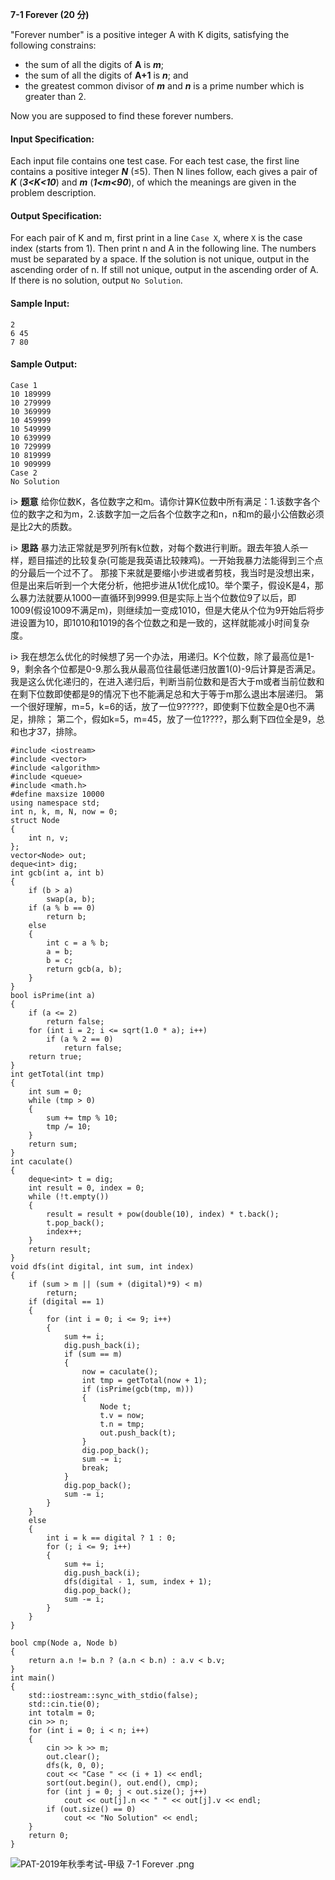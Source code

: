 **7-1 Forever (20 分)**

"Forever number" is a positive integer A with K digits, satisfying the following constrains:

+ the sum of all the digits of **A** is ***m***;
+ the sum of all the digits of **A+1** is ***n***; and
+ the greatest common divisor of ***m*** and ***n*** is a prime number which is greater than 2.

Now you are supposed to find these forever numbers.

#### Input Specification:

Each input file contains one test case. For each test case, the first line contains a positive integer ***N*** (≤5). Then N lines follow, each gives a pair of ***K*** (***3<K<10***) and ***m*** (***1<m<90***), of which the meanings are given in the problem description.

#### Output Specification:

For each pair of K and m, first print in a line `Case X`, where `X` is the case index (starts from 1). Then print n and A in the following line. The numbers must be separated by a space. If the solution is not unique, output in the ascending order of n. If still not unique, output in the ascending order of A. If there is no solution, output `No Solution`.

#### Sample Input:

```
2
6 45
7 80
```

#### Sample Output:

```
Case 1
10 189999
10 279999
10 369999
10 459999
10 549999
10 639999
10 729999
10 819999
10 909999
Case 2
No Solution
```

i> **题意**
给你位数K，各位数字之和m。请你计算K位数中所有满足：1.该数字各个位的数字之和为m，2.该数字加一之后各个位数字之和n，n和m的最小公倍数必须是比2大的质数。

i> **思路**
暴力法正常就是罗列所有k位数，对每个数进行判断。跟去年狼人杀一样，题目描述的比较复杂(可能是我英语比较辣鸡)。一开始我暴力法能得到三个点的分最后一个过不了。
那接下来就是要缩小步进或者剪枝，我当时是没想出来，但是出来后听到一个大佬分析，他把步进从1优化成10。举个栗子，假设K是4，那么暴力法就要从1000一直循环到9999.但是实际上当个位数位9了以后，即1009(假设1009不满足m)，则继续加一变成1010，但是大佬从个位为9开始后将步进设置为10，即1010和1019的各个位数之和是一致的，这样就能减小时间复杂度。

i> 我在想怎么优化的时候想了另一个办法，用递归。K个位数，除了最高位是1-9，剩余各个位都是0-9.那么我从最高位往最低递归放置1(0)-9后计算是否满足。
我是这么优化递归的，在进入递归后，判断当前位数和是否大于m或者当前位数和在剩下位数即使都是9的情况下也不能满足总和大于等于m那么退出本层递归。
第一个很好理解，m=5，k=6的话，放了一位9?????，即使剩下位数全是0也不满足，排除；
第二个，假如k=5，m=45，放了一位1????，那么剩下四位全是9，总和也才37，排除。

```
#include <iostream>
#include <vector>
#include <algorithm>
#include <queue>
#include <math.h>
#define maxsize 10000
using namespace std;
int n, k, m, N, now = 0;
struct Node
{
    int n, v;
};
vector<Node> out;
deque<int> dig;
int gcb(int a, int b)
{
    if (b > a)
        swap(a, b);
    if (a % b == 0)
        return b;
    else
    {
        int c = a % b;
        a = b;
        b = c;
        return gcb(a, b);
    }
}
bool isPrime(int a)
{
    if (a <= 2)
        return false;
    for (int i = 2; i <= sqrt(1.0 * a); i++)
        if (a % 2 == 0)
            return false;
    return true;
}
int getTotal(int tmp)
{
    int sum = 0;
    while (tmp > 0)
    {
        sum += tmp % 10;
        tmp /= 10;
    }
    return sum;
}
int caculate()
{
    deque<int> t = dig;
    int result = 0, index = 0;
    while (!t.empty())
    {
        result = result + pow(double(10), index) * t.back();
        t.pop_back();
        index++;
    }
    return result;
}
void dfs(int digital, int sum, int index)
{
    if (sum > m || (sum + (digital)*9) < m)
        return;
    if (digital == 1)
    {
        for (int i = 0; i <= 9; i++)
        {
            sum += i;
            dig.push_back(i);
            if (sum == m)
            {
                now = caculate();
                int tmp = getTotal(now + 1);
                if (isPrime(gcb(tmp, m)))
                {
                    Node t;
                    t.v = now;
                    t.n = tmp;
                    out.push_back(t);
                }
                dig.pop_back();
                sum -= i;
                break;
            }
            dig.pop_back();
            sum -= i;
        }
    }
    else
    {
        int i = k == digital ? 1 : 0;
        for (; i <= 9; i++)
        {
            sum += i;
            dig.push_back(i);
            dfs(digital - 1, sum, index + 1);
            dig.pop_back();
            sum -= i;
        }
    }
}

bool cmp(Node a, Node b)
{
    return a.n != b.n ? (a.n < b.n) : a.v < b.v;
}
int main()
{
    std::iostream::sync_with_stdio(false);
    std::cin.tie(0);
    int totalm = 0;
    cin >> n;
    for (int i = 0; i < n; i++)
    {
        cin >> k >> m;
        out.clear();
        dfs(k, 0, 0);
        cout << "Case " << (i + 1) << endl;
        sort(out.begin(), out.end(), cmp);
        for (int j = 0; j < out.size(); j++)
            cout << out[j].n << " " << out[j].v << endl;
        if (out.size() == 0)
            cout << "No Solution" << endl;
    }
    return 0;
}
```

![PAT-2019年秋季考试-甲级 7-1 Forever .png][1]

[1]: http://alomerry.com/usr/uploads/2020/01/2902002022.png

